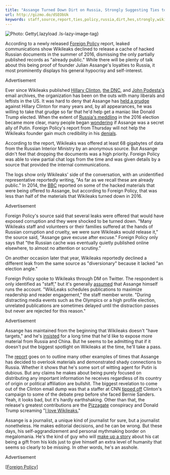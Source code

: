 ```yaml
---
title: "Assange Turned Down Dirt on Russia, Strongly Suggesting Ties to Being an Asshole"
url: http://gizmo.do/dSEObUk
keywords: staff,source,report,ties,policy,russia,dirt,hes,strongly,wikileaks,suggesting,russian,assange,foreign,asshole,turned
---
```

![Photo: Getty](https://i.kinja-img.com/gawker-media/image/upload/s--5x_sYrPM--/c_scale,f_auto,fl_progressive,q_80,w_800/kddjnfff9jnbot4kdox7.jpg){.lazyload .ls-lazy-image-tag}

According to a newly released [Foreign Policy](http://foreignpolicy.com/2017/08/17/wikileaks-turned-down-leaks-on-russian-government-during-u-s-presidential-campaign/) report, leaked communications show Wikileaks declined to release a cache of hacked Russian documents in the summer of 2016, dismissing the only partially published records as "already public." While there will be plenty of talk about this being proof of founder Julian Assange's loyalties to Russia, it most prominently displays his general hypocrisy and self-interest.

Advertisement

Ever since Wikileaks published [Hillary Clinton](https://wikileaks.org/clinton-emails/), [the DNC](https://wikileaks.org/dnc-emails/), and [John Podesta's](https://wikileaks.org/podesta-emails/) email archives, the organization has been on the outs with many liberals and leftists in the US. It was hard to deny that Assange has [held a grudge](http://content.time.com/time/nation/article/0,8599,2033771,00.html#ixzz16oGLLKAD) against Hillary Clinton for many years and, by all appearances, he was willing to take that grudge so far that he'd help get a maniac like Donald Trump elected. When the extent of [Russia's meddling](http://gizmodo.com/cia-report-concludes-that-russia-tried-to-help-the-trum-1789957086#_ga=2.126670605.1696870091.1502901525-1982223105.1499718592) in the 2016 election became more clear, many people began [wondering](https://www.theatlantic.com/politics/archive/2017/01/assange-man-in-the-news/512243/) if Assange was a secret ally of Putin. Foreign Policy's report from Thursday will not help the Wikileaks founder gain much credibility in his [denials](https://www.theguardian.com/media/2017/jan/11/julian-assange-accused-of-dodging-queries-on-reddit-livestream).

According to the report, Wikileaks was offered at least 68 gigabytes of data from the Russian Interior Ministry by an anonymous source. But Assange didn't feel that dropping the documents was a high priority. Foreign Policy was able to view partial chat logs from the time and was given details by a source that provided the internal communications.

The logs show only Wikileaks' side of the conversation, with an unidentified representative reportedly writing, "As far as we recall these are already public." In 2014, the [BBC](http://www.bbc.com/news/world-europe-30453069) reported on some of the hacked materials that were being offered to Assange, but according to Foreign Policy, that was less than half of the materials that Wikileaks turned down in 2016.

Advertisement

Foreign Policy's source said that several leaks were offered that would have exposed corruption and they were shocked to be turned down. "Many Wikileaks staff and volunteers or their families suffered at the hands of Russian corruption and cruelty, we were sure Wikileaks would release it," the source said, "Assange gave excuse after excuse." Foreign Policy only says that "the Russian cache was eventually quietly published online elsewhere, to almost no attention or scrutiny."

On another occasion later that year, Wikileaks reportedly declined a different leak from the same source as "diversionary" because it lacked "an election angle."

Foreign Policy spoke to Wikileaks through DM on Twitter. The respondent is only identified as "staff," but it's generally [assumed](https://www.quora.com/Who-runs-WikiLeaks%E2%80%99-Twitter-account#!n=12) that Assange himself runs the account. "WikiLeaks schedules publications to maximize readership and reader engagement," the staff member wrote. "During distracting media events such as the Olympics or a high profile election, unrelated publications are sometimes delayed until the distraction passes but never are rejected for this reason."

Advertisement

Assange has maintained from the beginning that Wikileaks doesn't "have targets," and he's [insisted](http://content.time.com/time/specials/packages/article/0,28804,2034088_2034097_2033887,00.html) for a long time that he'd like to expose more material from Russia and China. But he seems to be admitting that if it doesn't put the biggest spotlight on Wikileaks at the time, he'll take a pass.

The [report](http://foreignpolicy.com/2017/08/17/wikileaks-turned-down-leaks-on-russian-government-during-u-s-presidential-campaign/) goes on to outline many other examples of times that Assange has decided to overlook materials and demonstrated shady connections to Russia. Whether it shows that he's some sort of witting agent for Putin is dubious. But any claims he makes about being purely focused on distributing any important information he receives regardless of its country of origin or political affiliation are bullshit. The biggest revelation to come out of the Clinton email dump was that a staffer at CNN [tipped off](https://www.washingtonpost.com/news/the-fix/wp/2016/12/16/trump-keeps-misleading-his-voters-on-the-donna-brazile-debate-scandal/?utm_term=.feb151f41793) Clinton's campaign to some of the debate prep before she faced Bernie Sanders. Yeah, it looks bad, but it's hardly earthshaking. Other than that, the release's greatest contributions are the [Pizzagate](https://en.wikipedia.org/wiki/Pizzagate_conspiracy_theory) conspiracy and Donald Trump screaming "[I love Wikileaks.](http://www.politifact.com/truth-o-meter/statements/2017/apr/21/jackie-speier/did-trump-really-mention-wikileaks-over-160-times-/)"

Assange is a journalist, a unique kind of journalist for sure, but a journalist nonetheless. He makes editorial decisions, and he can be wrong. But these days, his self-aggrandizement and personal mythmaking border on megalomania. He's the kind of guy who will [make up a story](http://gizmodo.com/of-course-the-origin-story-of-julian-assanges-cute-cat-1797820301) about his cat being a gift from his kids just to give himself an extra level of humanity that seems so clearly to be missing. In other words, he's an asshole.

Advertisement

\[[Foreign Policy](http://foreignpolicy.com/2017/08/17/wikileaks-turned-down-leaks-on-russian-government-during-u-s-presidential-campaign/)\]
